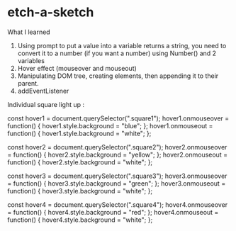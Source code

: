 # etch-a-sketch

What I learned 

1) Using prompt to put a value into a variable returns a string, you need to convert it to a number (if you want a number) using Number() and 2 variables
2) Hover effect (mouseover and mouseout)
3) Manipulating DOM tree, creating elements, then appending it to their parent.
4) addEventListener





Individual square light up : 

const hover1 = document.querySelector(".square1");
hover1.onmouseover = function() {
    hover1.style.background = "blue";
};
hover1.onmouseout = function() {
    hover1.style.background = "white";
};

const hover2 = document.querySelector(".square2");
hover2.onmouseover = function() {
    hover2.style.background = "yellow";
};
hover2.onmouseout = function() {
    hover2.style.background = "white";
};

const hover3 = document.querySelector(".square3");
hover3.onmouseover = function() {
    hover3.style.background = "green";
};
hover3.onmouseout = function() {
    hover3.style.background = "white";
};

const hover4 = document.querySelector(".square4");
hover4.onmouseover = function() {
    hover4.style.background = "red";
};
hover4.onmouseout = function() {
    hover4.style.background = "white";
};